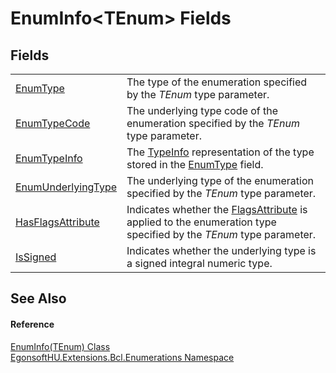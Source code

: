 # EnumInfo&lt;TEnum&gt; Fields




## Fields
<table>
<tr>
<td><a href="F_EgonsoftHU_Extensions_Bcl_Enumerations_EnumInfo_1_EnumType.md">EnumType</a></td>
<td>The type of the enumeration specified by the <em>TEnum</em> type parameter.</td></tr>
<tr>
<td><a href="F_EgonsoftHU_Extensions_Bcl_Enumerations_EnumInfo_1_EnumTypeCode.md">EnumTypeCode</a></td>
<td>The underlying type code of the enumeration specified by the <em>TEnum</em> type parameter.</td></tr>
<tr>
<td><a href="F_EgonsoftHU_Extensions_Bcl_Enumerations_EnumInfo_1_EnumTypeInfo.md">EnumTypeInfo</a></td>
<td>The <a href="https://learn.microsoft.com/dotnet/api/system.reflection.typeinfo" target="_blank" rel="noopener noreferrer">TypeInfo</a> representation of the type stored in the <a href="F_EgonsoftHU_Extensions_Bcl_Enumerations_EnumInfo_1_EnumType.md">EnumType</a> field.</td></tr>
<tr>
<td><a href="F_EgonsoftHU_Extensions_Bcl_Enumerations_EnumInfo_1_EnumUnderlyingType.md">EnumUnderlyingType</a></td>
<td>The underlying type of the enumeration specified by the <em>TEnum</em> type parameter.</td></tr>
<tr>
<td><a href="F_EgonsoftHU_Extensions_Bcl_Enumerations_EnumInfo_1_HasFlagsAttribute.md">HasFlagsAttribute</a></td>
<td>Indicates whether the <a href="https://learn.microsoft.com/dotnet/api/system.flagsattribute" target="_blank" rel="noopener noreferrer">FlagsAttribute</a> is applied to the enumeration type specified by the <em>TEnum</em> type parameter.</td></tr>
<tr>
<td><a href="F_EgonsoftHU_Extensions_Bcl_Enumerations_EnumInfo_1_IsSigned.md">IsSigned</a></td>
<td>Indicates whether the underlying type is a signed integral numeric type.</td></tr>
</table>

## See Also


#### Reference
<a href="T_EgonsoftHU_Extensions_Bcl_Enumerations_EnumInfo_1.md">EnumInfo(TEnum) Class</a>  
<a href="N_EgonsoftHU_Extensions_Bcl_Enumerations.md">EgonsoftHU.Extensions.Bcl.Enumerations Namespace</a>  
